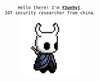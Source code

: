 <p align="center">
  <br>
  <samp>
    Hello there! I'm <b><a rel="nofollow noopener noreferrer" target="_blank" href="https://devilwords.com">Y3un9vj</a></b>.
    <br>IOT security researcher from china.<br>

  </samp>

  <img src="./assets/hollor_knight.gif" width="200"/>

</p>
